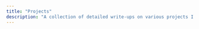 ```yaml
---
title: "Projects"
description: "A collection of detailed write-ups on various projects I've worked on."
---
```

